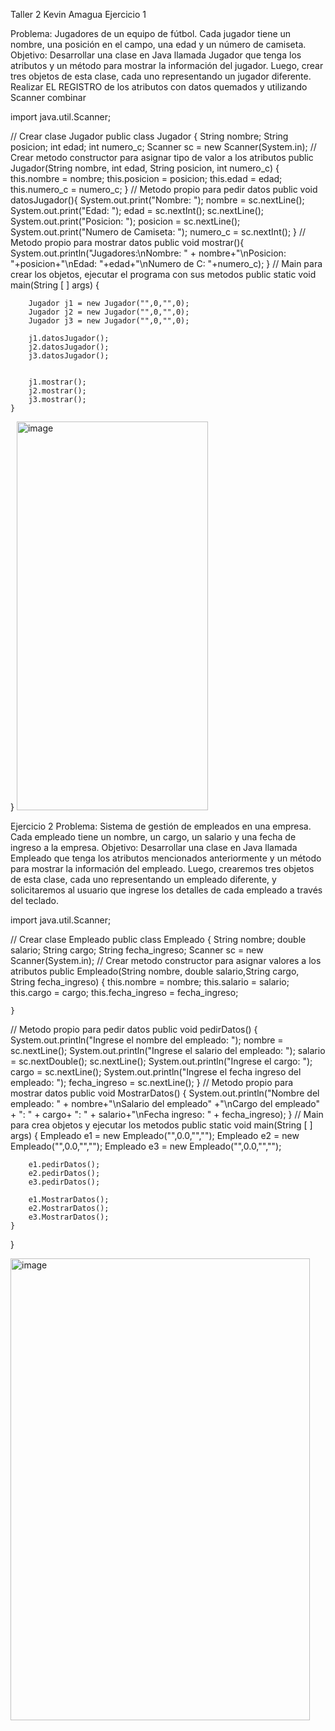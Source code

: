 Taller 2 Kevin Amagua
Ejercicio 1

Problema: Jugadores de un equipo de fútbol. Cada jugador tiene un nombre, una posición en el 
campo, una edad y un número de camiseta. 
Objetivo: Desarrollar una clase en Java llamada Jugador que tenga los atributos y un método 
para mostrar la información del jugador. Luego, crear tres objetos de esta clase, cada uno 
representando un jugador diferente. 
Realizar EL REGISTRO de los atributos con datos quemados y utilizando Scanner combinar

import java.util.Scanner;

// Crear clase Jugador
public class Jugador {
    String nombre;
    String posicion;
    int edad;
    int numero_c;
    Scanner sc = new Scanner(System.in);
// Crear metodo constructor para asignar tipo de valor a los atributos
    public Jugador(String nombre, int edad, String posicion, int numero_c) {
        this.nombre = nombre;
        this.posicion = posicion;
        this.edad = edad;
        this.numero_c = numero_c;
    }
// Metodo propio para pedir datos
    public void datosJugador(){
        System.out.print("Nombre: ");
        nombre = sc.nextLine();
        System.out.print("Edad: ");
        edad = sc.nextInt();
        sc.nextLine();
        System.out.print("Posicion: ");
        posicion = sc.nextLine();
        System.out.print("Numero de Camiseta: ");
        numero_c = sc.nextInt();
    }
// Metodo propio para mostrar datos
    public void mostrar(){
        System.out.println("Jugadores:\nNombre: " + nombre+"\nPosicion: "+posicion+"\nEdad: "+edad+"\nNumero de C: "+numero_c);
    }
// Main para crear los objetos, ejecutar el programa con sus metodos
    public static void main(String [ ] args) {

        Jugador j1 = new Jugador("",0,"",0);
        Jugador j2 = new Jugador("",0,"",0);
        Jugador j3 = new Jugador("",0,"",0);

        j1.datosJugador();
        j2.datosJugador();
        j3.datosJugador();


        j1.mostrar();
        j2.mostrar();
        j3.mostrar();
    }
}
<img width="306" height="622" alt="image" src="https://github.com/user-attachments/assets/39b1dd3b-fc30-4a14-a34b-b48e442cb1e9" />


Ejercicio 2 
Problema: Sistema de gestión de empleados en una empresa. Cada empleado tiene un nombre, 
un cargo, un salario y una fecha de ingreso a la empresa. 
Objetivo: Desarrollar una clase en Java llamada Empleado que tenga los atributos mencionados 
anteriormente y un método para mostrar la información del empleado. Luego, crearemos tres 
objetos de esta clase, cada uno representando un empleado diferente, y solicitaremos al usuario 
que ingrese los detalles de cada empleado a través del teclado. 

import java.util.Scanner;

// Crear clase Empleado
public class Empleado {
    String nombre;
    double salario;
    String cargo;
    String fecha_ingreso;
    Scanner sc = new Scanner(System.in);
// Crear metodo constructor para asignar valores a los atributos
    public Empleado(String nombre, double salario,String cargo, String fecha_ingreso) {
        this.nombre = nombre;
        this.salario = salario;
        this.cargo = cargo;
        this.fecha_ingreso = fecha_ingreso;

    }
// Metodo propio para pedir datos
    public void pedirDatos() {
        System.out.println("Ingrese el nombre del empleado: ");
        nombre = sc.nextLine();
        System.out.println("Ingrese el salario del empleado: ");
        salario = sc.nextDouble();
        sc.nextLine();
        System.out.println("Ingrese el cargo: ");
        cargo = sc.nextLine();
        System.out.println("Ingrese el fecha ingreso del empleado: ");
        fecha_ingreso = sc.nextLine();
    }
// Metodo propio para mostrar datos
    public void MostrarDatos() {
        System.out.println("Nombre del empleado: " + nombre+"\nSalario del empleado" +"\nCargo del empleado" +
                ": " + cargo+
                ": " + salario+"\nFecha ingreso: " + fecha_ingreso);
    }
// Main para crea objetos y ejecutar los metodos
    public static void main(String [ ] args) {
        Empleado e1 = new Empleado("",0.0,"","");
        Empleado e2 = new Empleado("",0.0,"","");
        Empleado e3 = new Empleado("",0.0,"","");

        e1.pedirDatos();
        e2.pedirDatos();
        e3.pedirDatos();

        e1.MostrarDatos();
        e2.MostrarDatos();
        e3.MostrarDatos();
    }
}

<img width="479" height="739" alt="image" src="https://github.com/user-attachments/assets/3b52805e-5251-43a1-aacb-d7ecd84a2173" />


